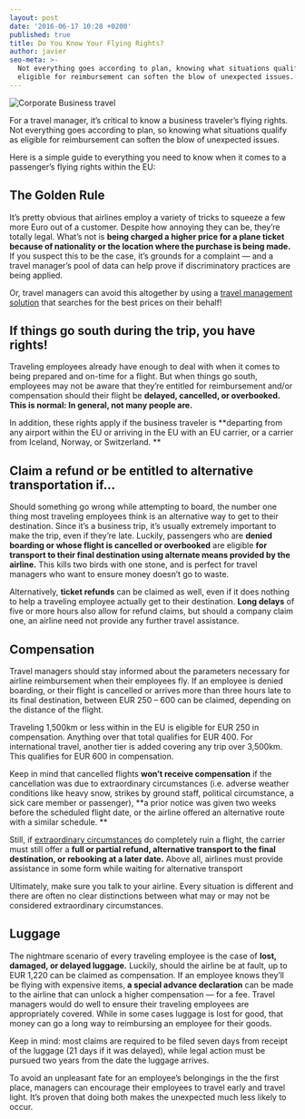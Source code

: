 ```yaml
---
layout: post
date: '2016-06-17 10:28 +0200'
published: true
title: Do You Know Your Flying Rights?
author: javier
seo-meta: >-
  Not everything goes according to plan, knowing what situations qualify as
  eligible for reimbursement can soften the blow of unexpected issues.
---
```

![Corporate Business travel]({{site.baseurl}}/blog-media/5f7a5b93-2b63-4f83-85c5-ad8aa481f166.png)

For a travel manager, it’s critical to know a business traveler’s flying rights. Not everything goes according to plan, so knowing what situations qualify as eligible for reimbursement can soften the blow of unexpected issues. 

Here is a simple guide to everything you need to know when it comes to a passenger’s flying rights within the EU:

## The Golden Rule ##

It’s pretty obvious that airlines employ a variety of tricks to squeeze a few more Euro out of a customer. Despite how annoying they can be, they’re totally legal. What’s not is **being charged a higher price for a plane ticket because of nationality or the location where the purchase is being made.** If you suspect this to be the case, it’s grounds for a complaint — and a travel manager’s pool of data can help prove if discriminatory practices are being applied. 

Or, travel managers can avoid this altogether by using a [travel management solution](http://www.travelperk.com/) that searches for the best prices on their behalf! 

## If things go south during the trip, you have rights! ##

Traveling employees already have enough to deal with when it comes to being prepared and on-time for a flight. But when things go south, employees may not be aware that they’re entitled for reimbursement and/or compensation should their flight be **delayed, cancelled, or overbooked. This is normal: In general, not many people are.**

In addition, these rights apply if the business traveler is **departing from any airport within the EU or arriving in the EU with an EU carrier, or a carrier from Iceland, Norway, or Switzerland. **

## Claim a refund or be entitled to alternative transportation if… ##

Should something go wrong while attempting to board, the number one thing most traveling employees think is an alternative way to get to their destination. Since it’s a business trip, it’s usually extremely important to make the trip, even if they’re late. Luckily, passengers who are **denied boarding or whose flight is cancelled or overbooked** are eligible **for transport to their final destination using alternate means provided by the airline.** This kills two birds with one stone, and is perfect for travel managers who want to ensure money doesn’t go to waste. 

Alternatively, **ticket refunds** can be claimed as well, even if it does nothing to help a traveling employee actually get to their destination. **Long delays** of five or more hours also allow for refund claims, but should a company claim one, an airline need not provide any further travel assistance. 

## Compensation ##

Travel managers should stay informed about the parameters necessary for airline reimbursement when their employees fly. If an employee is denied boarding, or their flight is cancelled or arrives more than three hours late to its final destination, between EUR 250 – 600 can be claimed, depending on the distance of the flight. 

Traveling 1,500km or less within in the EU is eligible for EUR 250 in compensation.
Anything over that total qualifies for EUR 400. 
For international travel, another tier is added covering any trip over 3,500km. This qualifies for EUR 600 in compensation.

Keep in mind that cancelled flights **won’t receive compensation** if the cancellation was due to extraordinary circumstances (i.e. adverse weather conditions like heavy snow, strikes by ground staff, political circumstance, a sick care member or passenger), **a prior notice was given two weeks before the scheduled flight date, or the airline offered an alternative route with a similar schedule. **

Still, if [extraordinary circumstances](https://www.flight-delayed.co.uk/extraordinary-circumstances) do completely ruin a flight, the carrier must still offer a **full or partial refund, alternative transport to the final destination, or rebooking at a later date.** Above all, airlines must provide assistance in some form while waiting for alternative transport

Ultimately, make sure you talk to your airline. Every situation is different and there are often no clear distinctions between what may or may not be considered extraordinary circumstances.

## Luggage ##

The nightmare scenario of every traveling employee is the case of **lost, damaged, or delayed luggage.** Luckily, should the airline be at fault, up to EUR 1,220 can be claimed as compensation. If an employee knows they’ll be flying with expensive items, **a special advance declaration** can be made to the airline that can unlock a higher compensation — for a fee. Travel managers would do well to ensure their traveling employees are appropriately covered. While in some cases luggage is lost for good, that money can go a long way to reimbursing an employee for their goods. 

Keep in mind: most claims are required to be filed seven days from receipt of the luggage (21 days if it was delayed), while legal action must be pursued two years from the date the luggage arrives. 

To avoid an unpleasant fate for an employee’s belongings in the the first place, managers can encourage their employees to travel early and travel light. It’s proven that doing both makes the unexpected much less likely to occur.
